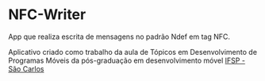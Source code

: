 # NFC-Writer
App que realiza escrita de mensagens no padrão Ndef em tag NFC. 

Aplicativo criado como trabalho da aula de Tópicos em Desenvolvimento de Programas Móveis da pós-graduação em desenvolvimento móvel [IFSP - São Carlos](http://www.ifspsaocarlos.edu.br/portal/)
